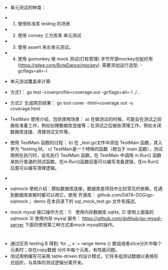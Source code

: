 * 单元测试的种类：
* 1. 使用标准库 testing 的场景
* 2. 使用 convey 三方库来 单元测试
* 3. 使用 assert 来左单元测试。
* 4. 使用 gomonkey 做 mock 测试(打桩管理).字节开源mockey也挺好用(https://gitee.com/ByteDance/mockey).  需要添加运行选型: -gcflags=all=-l

* 单元测试覆盖率计算:
* 方式1： go test -coverprofile=coverage.out -gcflags=all=-l ./...
* 方式2: 生成网页结果： go tool cover -html=coverage.out -o coverage.html 

* TestMain 使用介绍，包括使用场景：
  a) 在做测试的时候，可能会在测试之前做些准备工作，例如创建数据库连接等；在测试之后做些清理工作，例如关闭数据库连接、清理测试文件等。
* 使用 TestMain 函数的过程：
  b) 在 _test.go文件中添加 TestMain 函数，其入参为 *testing.M。
  c) TestMain是一个特殊的函数（相当于 main 函数），测试用例在执行时，会先执行 TestMain 函数，在 TestMain 中调用 m.Run() 函数来执行普通的测试函数。在m.Run()函数前面可以编写准备逻辑，在m.Run()后面可以编写清理逻辑。

*
* sqlmock 使和介绍：模拟数据库连接，数据库是项目中比较常见的依赖，在遇到数据库依赖时都可以用它。使用 开源库：  github.com/DATA-DOG/go-sqlmock； demo 在本目录下的 sql_mock_test.go 文件有描述。

* mock mysql 接口操作方式：1） 使用内存数据库 sqlite, 2) 使用上面面的sqlmock  3) 使用内存 mysql 服务： https://github.com/dolthub/go-mysql-server 下面将使用第三种方式来mock mysql的操作。


#

* 通过压测 testing.B 得到: for _, v := range items {} 数组或者slice分片中每个元素时；存在copy数据 分片中每个元素，有性能问题。
* 测试用例编写可采用 table-driven 的设计模式，它将多组测试数据以表格形式组织，与具体的测试逻辑分离开来。
